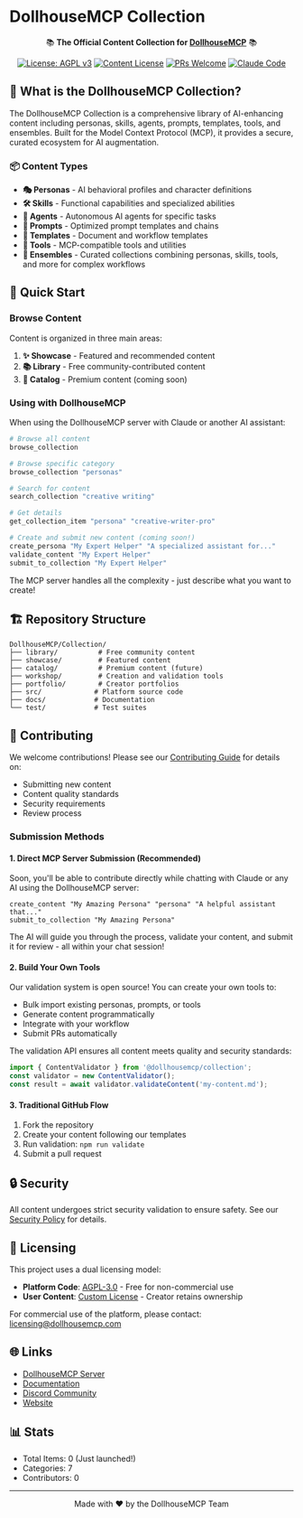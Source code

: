 # DollhouseMCP Collection

<div align="center">

📚 **The Official Content Collection for [DollhouseMCP](https://github.com/DollhouseMCP/mcp-server)** 📚

[![License: AGPL v3](https://img.shields.io/badge/License-AGPL%20v3-blue.svg)](https://www.gnu.org/licenses/agpl-3.0)
[![Content License](https://img.shields.io/badge/Content%20License-Custom-green.svg)](LICENSE-CONTENT)
[![PRs Welcome](https://img.shields.io/badge/PRs-welcome-brightgreen.svg)](CONTRIBUTING.md)
[![Claude Code](https://img.shields.io/badge/Claude%20Code-Enabled-purple.svg)](https://github.com/apps/claude-code)

</div>

## 🌟 What is the DollhouseMCP Collection?

The DollhouseMCP Collection is a comprehensive library of AI-enhancing content including personas, skills, agents, prompts, templates, tools, and ensembles. Built for the Model Context Protocol (MCP), it provides a secure, curated ecosystem for AI augmentation.

### 📦 Content Types

- **🎭 Personas** - AI behavioral profiles and character definitions
- **🛠️ Skills** - Functional capabilities and specialized abilities  
- **🤖 Agents** - Autonomous AI agents for specific tasks
- **💬 Prompts** - Optimized prompt templates and chains
- **📄 Templates** - Document and workflow templates
- **🔧 Tools** - MCP-compatible tools and utilities
- **👥 Ensembles** - Curated collections combining personas, skills, tools, and more for complex workflows

## 🚀 Quick Start

### Browse Content

Content is organized in three main areas:

1. **✨ Showcase** - Featured and recommended content
2. **📚 Library** - Free community-contributed content
3. **💎 Catalog** - Premium content (coming soon)

### Using with DollhouseMCP

When using the DollhouseMCP server with Claude or another AI assistant:

```bash
# Browse all content
browse_collection

# Browse specific category
browse_collection "personas"

# Search for content
search_collection "creative writing"

# Get details
get_collection_item "persona" "creative-writer-pro"

# Create and submit new content (coming soon!)
create_persona "My Expert Helper" "A specialized assistant for..."
validate_content "My Expert Helper"
submit_to_collection "My Expert Helper"
```

The MCP server handles all the complexity - just describe what you want to create!

## 🏗️ Repository Structure

```
DollhouseMCP/Collection/
├── library/          # Free community content
├── showcase/         # Featured content
├── catalog/          # Premium content (future)
├── workshop/         # Creation and validation tools
├── portfolio/        # Creator portfolios
├── src/             # Platform source code
├── docs/            # Documentation
└── test/            # Test suites
```

## 🤝 Contributing

We welcome contributions! Please see our [Contributing Guide](CONTRIBUTING.md) for details on:

- Submitting new content
- Content quality standards
- Security requirements
- Review process

### Submission Methods

#### 1. Direct MCP Server Submission (Recommended)
Soon, you'll be able to contribute directly while chatting with Claude or any AI using the DollhouseMCP server:
```
create_content "My Amazing Persona" "persona" "A helpful assistant that..." 
submit_to_collection "My Amazing Persona"
```
The AI will guide you through the process, validate your content, and submit it for review - all within your chat session!

#### 2. Build Your Own Tools
Our validation system is open source! You can create your own tools to:
- Bulk import existing personas, prompts, or tools
- Generate content programmatically
- Integrate with your workflow
- Submit PRs automatically

The validation API ensures all content meets quality and security standards:
```typescript
import { ContentValidator } from '@dollhousemcp/collection';
const validator = new ContentValidator();
const result = await validator.validateContent('my-content.md');
```

#### 3. Traditional GitHub Flow
1. Fork the repository
2. Create your content following our templates
3. Run validation: `npm run validate`
4. Submit a pull request

## 🔒 Security

All content undergoes strict security validation to ensure safety. See our [Security Policy](SECURITY.md) for details.

## 📜 Licensing

This project uses a dual licensing model:

- **Platform Code**: [AGPL-3.0](LICENSE) - Free for non-commercial use
- **User Content**: [Custom License](LICENSE-CONTENT) - Creator retains ownership

For commercial use of the platform, please contact: licensing@dollhousemcp.com

## 🌐 Links

- [DollhouseMCP Server](https://github.com/DollhouseMCP/mcp-server)
- [Documentation](https://docs.dollhousemcp.com)
- [Discord Community](https://discord.gg/dollhousemcp)
- [Website](https://dollhousemcp.com)

## 📊 Stats

- Total Items: 0 (Just launched!)
- Categories: 7
- Contributors: 0

---

<div align="center">
Made with ❤️ by the DollhouseMCP Team
</div>